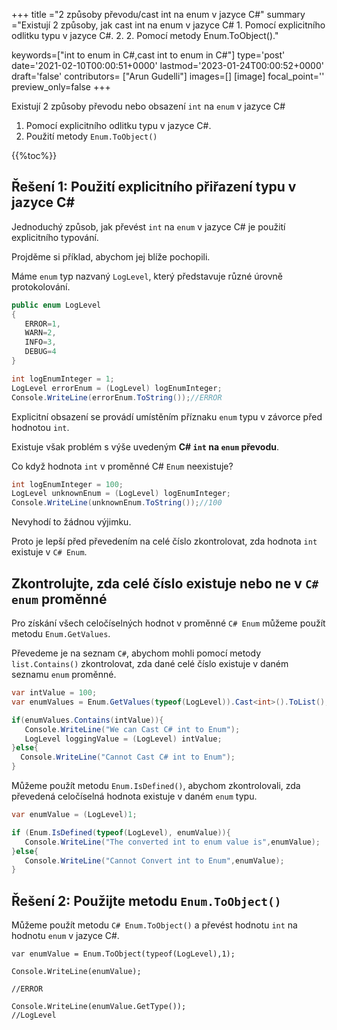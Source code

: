 +++
title   ="2 způsoby převodu/cast int na enum v jazyce C#"
summary ="Existují 2 způsoby, jak cast int na enum v jazyce C# 1. Pomocí explicitního odlitku typu v jazyce C#. 2. 2. Pomocí metody Enum.ToObject()."

keywords=["int to enum in C#,cast int to enum in C#"]
type='post'
date='2021-02-10T00:00:51+0000'
lastmod='2023-01-24T00:00:52+0000'
draft='false'
contributors= ["Arun Gudelli"]
images=[]
[image]
focal_point=''
preview_only=false
+++


Existují 2 způsoby převodu nebo obsazení `int` na `enum` v jazyce C#

1. Pomocí explicitního odlitku typu v jazyce C#.
2. Použití metody `Enum.ToObject()` 

{{%toc%}}

## Řešení 1: Použití explicitního přiřazení typu v jazyce C#

Jednoduchý způsob, jak převést `int` na `enum` v jazyce C# je použití explicitního typování.

Projděme si příklad, abychom jej blíže pochopili.

Máme `enum` typ nazvaný `LogLevel`, který představuje různé úrovně protokolování.

```csharp
public enum LogLevel
{
   ERROR=1, 
   WARN=2, 
   INFO=3, 
   DEBUG=4
}

int logEnumInteger = 1;
LogLevel errorEnum = (LogLevel) logEnumInteger;
Console.WriteLine(errorEnum.ToString());//ERROR
```

Explicitní obsazení se provádí umístěním příznaku `enum` typu v závorce před hodnotou `int`.

Existuje však problém s výše uvedeným **C# `int` na `enum` převodu**.

Co když hodnota `int` v proměnné C# `Enum` neexistuje?

```csharp
int logEnumInteger = 100;
LogLevel unknownEnum = (LogLevel) logEnumInteger;
Console.WriteLine(unknownEnum.ToString());//100
```

Nevyhodí to žádnou výjimku.

Proto je lepší před převedením na celé číslo zkontrolovat, zda hodnota `int` existuje v `C# Enum`.

## Zkontrolujte, zda celé číslo existuje nebo ne v `C# enum` proměnné

Pro získání všech celočíselných hodnot v proměnné `C# Enum` můžeme použít metodu `Enum.GetValues`.

Převedeme je na seznam `C#`, abychom mohli pomocí metody `list.Contains()` zkontrolovat, zda dané celé číslo existuje v daném seznamu `enum` proměnné.

```csharp
var intValue = 100;
var enumValues = Enum.GetValues(typeof(LogLevel)).Cast<int>().ToList();

if(enumValues.Contains(intValue)){
   Console.WriteLine("We can Cast C# int to Enum");  
   LogLevel loggingValue = (LogLevel) intValue;
}else{
  Console.WriteLine("Cannot Cast C# int to Enum");
}

```
Můžeme použít metodu `Enum.IsDefined()`, abychom zkontrolovali, zda převedená celočíselná hodnota existuje v daném `enum` typu.  

```csharp
var enumValue = (LogLevel)1;

if (Enum.IsDefined(typeof(LogLevel), enumValue)){
   Console.WriteLine("The converted int to enum value is",enumValue);
}else{
   Console.WriteLine("Cannot Convert int to Enum",enumValue);
}
```


## Řešení 2: Použijte metodu `Enum.ToObject()` 

Můžeme použít metodu `C# Enum.ToObject()` a převést hodnotu `int` na hodnotu `enum` v jazyce C#.

```
var enumValue = Enum.ToObject(typeof(LogLevel),1);

Console.WriteLine(enumValue);

//ERROR

Console.WriteLine(enumValue.GetType());
//LogLevel

```





